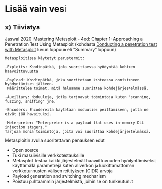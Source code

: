 # Lisää vain vesi

## x) Tiivistys 

Jaswal 2020: Mastering Metasploit - 4ed: Chapter 1: Approaching a Penetration Test Using Metasploit (kohdasta [Conducting a penetration test with Metasploit](https://learning.oreilly.com/library/view/mastering-metasploit/9781838980078/B15076_01_Final_ASB_ePub.xhtml#_idParaDest-31) luvun loppuun eli "Summary" loppuun)

```
Metasploitissa käytetyt perustermit:

-Exploits: Koodinpätkä, joka suorittaessa hyödyntää kohteen haavoittuvuutta

-Payload: Koodinpätkä, joka suoritetaan kohteessa onnistuneen hyödyntämisen jälkeen.
 Määrittelee toimet, mitä haluamme suorittaa kohdejärjestelmässä.

-Auxiliary: Moduuleja, jotka tarjoavat toimintoja kuten "scanning, fuzzing, sniffing" jne.

-Encoders: Encodereita käytetään moduulien peittämiseen, jotta ne eivät jää havaituksi.

-Meterpreter: "Meterpreter is a payload that uses in-memory DLL injection stagers."
Tarjoaa monia toimintoja, joita voi suorittaa kohdejärjestelmässä.

```

Metasploitin avulla suoritettavan penauksen edut

- Open source
- Tuki massiivisille verkkotestauksille
- Metasploit testaa kaikki järjestelmät haavoittuvuuden hyödyntämiseksi, käyttämällä parametrejä kuten aliverkon ja luokittamattoman verkkotunnusten välisen reitityksen (CIDR) arvoja
- Payload generation and switching mechanism
- Poistuu puhtaammin järjestelmistä, joihin se on tunkeutunut
